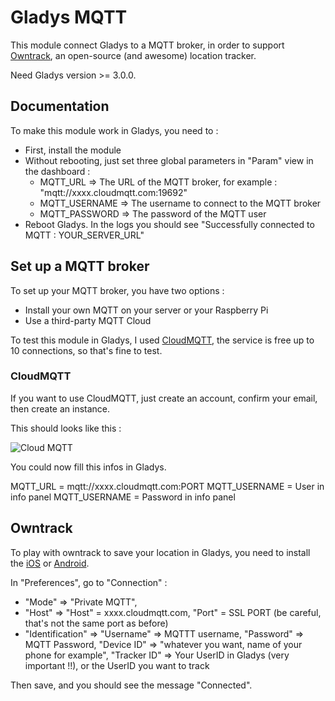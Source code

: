 # Gladys MQTT

This module connect Gladys to a MQTT broker, in order to support [Owntrack](http://owntracks.org/), an open-source (and awesome) location tracker.

Need Gladys version >= 3.0.0.

## Documentation

To make this module work in Gladys, you need to :

- First, install the module
- Without rebooting, just set three global parameters in "Param" view in the dashboard : 
	- MQTT_URL => The URL of the MQTT broker, for example : "mqtt://xxxx.cloudmqtt.com:19692"
	- MQTT_USERNAME	=> The username to connect to the MQTT broker
	- MQTT_PASSWORD => The password of the MQTT user
- Reboot Gladys. In the logs you should see "Successfully connected to MQTT : YOUR_SERVER_URL" 


## Set up a MQTT broker

To set up your MQTT broker, you have two options :
- Install your own MQTT on your server or your Raspberry Pi
- Use a third-party MQTT Cloud 

To test this module in Gladys, I used [CloudMQTT](https://www.cloudmqtt.com/), the service is free up to 10 connections, so that's fine to test.

### CloudMQTT

If you want to use CloudMQTT, just create an account, confirm your email, then create an instance. 

This should looks like this : 

![Cloud MQTT](http://gladysproject.com/assets/images/external/cloud-mqtt-screenshot.jpg)

You could now fill this infos in Gladys.

MQTT_URL = mqtt://xxxx.cloudmqtt.com:PORT
MQTT_USERNAME = User in info panel
MQTT_USERNAME = Password in info panel

## Owntrack

To play with owntrack to save your location in Gladys, you need to install the [iOS](https://itunes.apple.com/us/app/mqttitude/id692424691?mt=8) or [Android](https://play.google.com/store/apps/details?id=org.owntracks.android).

In "Preferences", go to "Connection" :

- "Mode" => "Private MQTT",
- "Host" => "Host" = xxxx.cloudmqtt.com, "Port" = SSL PORT (be careful, that's not the same port as before)
- "Identification" => "Username" => MQTTT username, "Password" => MQTT Password, "Device ID" => "whatever you want, name of your phone for example", "Tracker ID" => Your UserID in Gladys (very important !!), or the UserID you want to track

Then save, and you should see the message "Connected".